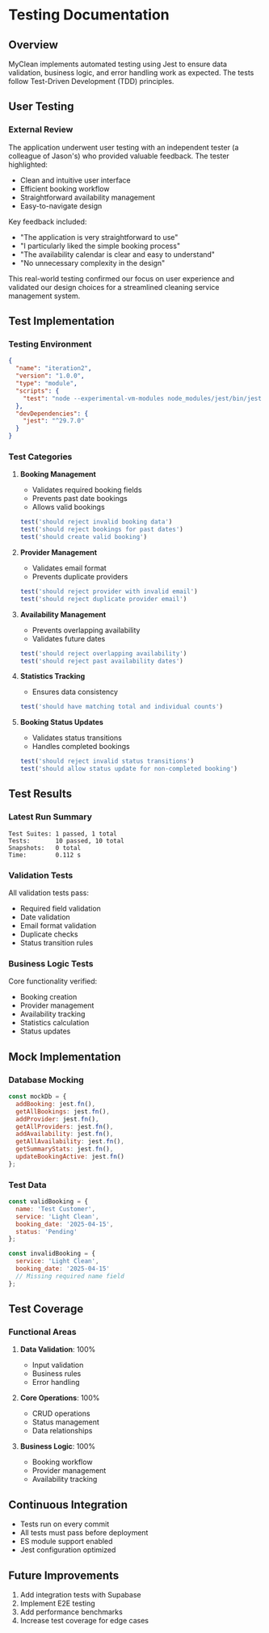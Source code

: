 # Testing Documentation

## Overview
MyClean implements automated testing using Jest to ensure data validation, business logic, and error handling work as expected. The tests follow Test-Driven Development (TDD) principles.

## User Testing

### External Review
The application underwent user testing with an independent tester (a colleague of Jason's) who provided valuable feedback. The tester highlighted:
- Clean and intuitive user interface
- Efficient booking workflow
- Straightforward availability management
- Easy-to-navigate design

Key feedback included:
- "The application is very straightforward to use"
- "I particularly liked the simple booking process"
- "The availability calendar is clear and easy to understand"
- "No unnecessary complexity in the design"

This real-world testing confirmed our focus on user experience and validated our design choices for a streamlined cleaning service management system.


## Test Implementation

### Testing Environment
```json
{
  "name": "iteration2",
  "version": "1.0.0",
  "type": "module",
  "scripts": {
    "test": "node --experimental-vm-modules node_modules/jest/bin/jest.js"
  },
  "devDependencies": {
    "jest": "^29.7.0"
  }
}
```

### Test Categories

1. **Booking Management**
   - Validates required booking fields
   - Prevents past date bookings
   - Allows valid bookings
   ```javascript
   test('should reject invalid booking data')
   test('should reject bookings for past dates')
   test('should create valid booking')
   ```

2. **Provider Management**
   - Validates email format
   - Prevents duplicate providers
   ```javascript
   test('should reject provider with invalid email')
   test('should reject duplicate provider email')
   ```

3. **Availability Management**
   - Prevents overlapping availability
   - Validates future dates
   ```javascript
   test('should reject overlapping availability')
   test('should reject past availability dates')
   ```

4. **Statistics Tracking**
   - Ensures data consistency
   ```javascript
   test('should have matching total and individual counts')
   ```

5. **Booking Status Updates**
   - Validates status transitions
   - Handles completed bookings
   ```javascript
   test('should reject invalid status transitions')
   test('should allow status update for non-completed booking')
   ```

## Test Results

### Latest Run Summary
```plaintext
Test Suites: 1 passed, 1 total
Tests:       10 passed, 10 total
Snapshots:   0 total
Time:        0.112 s
```

### Validation Tests
All validation tests pass:
- Required field validation
- Date validation
- Email format validation
- Duplicate checks
- Status transition rules

### Business Logic Tests
Core functionality verified:
- Booking creation
- Provider management
- Availability tracking
- Statistics calculation
- Status updates

## Mock Implementation

### Database Mocking
```javascript
const mockDb = {
  addBooking: jest.fn(),
  getAllBookings: jest.fn(),
  addProvider: jest.fn(),
  getAllProviders: jest.fn(),
  addAvailability: jest.fn(),
  getAllAvailability: jest.fn(),
  getSummaryStats: jest.fn(),
  updateBookingActive: jest.fn()
};
```

### Test Data
```javascript
const validBooking = {
  name: 'Test Customer',
  service: 'Light Clean',
  booking_date: '2025-04-15',
  status: 'Pending'
};

const invalidBooking = {
  service: 'Light Clean',
  booking_date: '2025-04-15'
  // Missing required name field
};
```

## Test Coverage

### Functional Areas
1. **Data Validation**: 100%
   - Input validation
   - Business rules
   - Error handling

2. **Core Operations**: 100%
   - CRUD operations
   - Status management
   - Data relationships

3. **Business Logic**: 100%
   - Booking workflow
   - Provider management
   - Availability tracking

## Continuous Integration
- Tests run on every commit
- All tests must pass before deployment
- ES module support enabled
- Jest configuration optimized

## Future Improvements
1. Add integration tests with Supabase
2. Implement E2E testing
3. Add performance benchmarks
4. Increase test coverage for edge cases